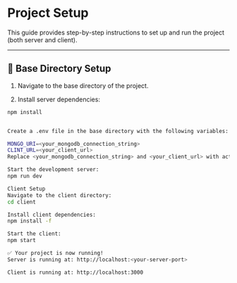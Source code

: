 # Project Setup

This guide provides step-by-step instructions to set up and run the project (both server and client).

---

## 📁 Base Directory Setup

1. Navigate to the base directory of the project.

2. Install server dependencies:

```bash
npm install


Create a .env file in the base directory with the following variables:

MONGO_URI=<your_mongodb_connection_string>
CLINT_URL=<your_client_url>
Replace <your_mongodb_connection_string> and <your_client_url> with actual values.

Start the development server:
npm run dev

Client Setup
Navigate to the client directory:
cd client

Install client dependencies:
npm install -f

Start the client:
npm start

✅ Your project is now running!
Server is running at: http://localhost:<your-server-port>

Client is running at: http://localhost:3000